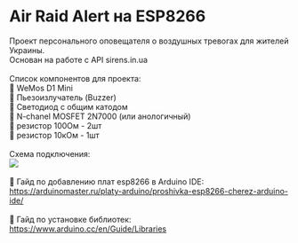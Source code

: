 # Air Raid Alert на ESP8266
Проект персонального оповещателя о воздушных тревогах для жителей Украины.<br>
Основан на работе с API sirens.in.ua<br>
<br>
Список компонентов для проекта:<br>
📌 WeMos D1 Mini<br>
📌 Пьезоизлучатель (Buzzer)<br>
📌 Светодиод с общим катодом<br>
📌 N-chanel MOSFET 2N7000 (или анологичный)<br>
📌 резистор 100Ом - 2шт<br>
📌 резистор 10кОм - 1шт<br>
<br>
Схема подключения:<br>
<img src="https://raw.githubusercontent.com/pavel-fomychov/air-raid-alert-esp8266/main/cxema.jpg"><br>
<br>
📌 Гайд по добавлению плат esp8266 в Arduino IDE:<br>
https://arduinomaster.ru/platy-arduino/proshivka-esp8266-cherez-arduino-ide/<br>
<br>
📌 Гайд по установке библиотек:<br>
https://www.arduino.cc/en/Guide/Libraries<br>
